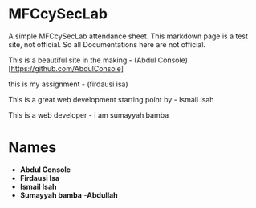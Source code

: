 # MFCcySecLab
A simple MFCcySecLab attendance sheet. This markdown page is a test site, not official. So all Documentations here are not official.


This is a beautiful site in the making - (Abdul Console)[https://github.com/AbdulConsole] 

this is my assignment - (firdausi isa)

This is a great web development starting point by - Ismail Isah

This is a web developer - I am sumayyah bamba 

# Names
- **Abdul Console**
- **Firdausi Isa**
- **Ismail Isah**
- **Sumayyah bamba**
-**Abdullah**
